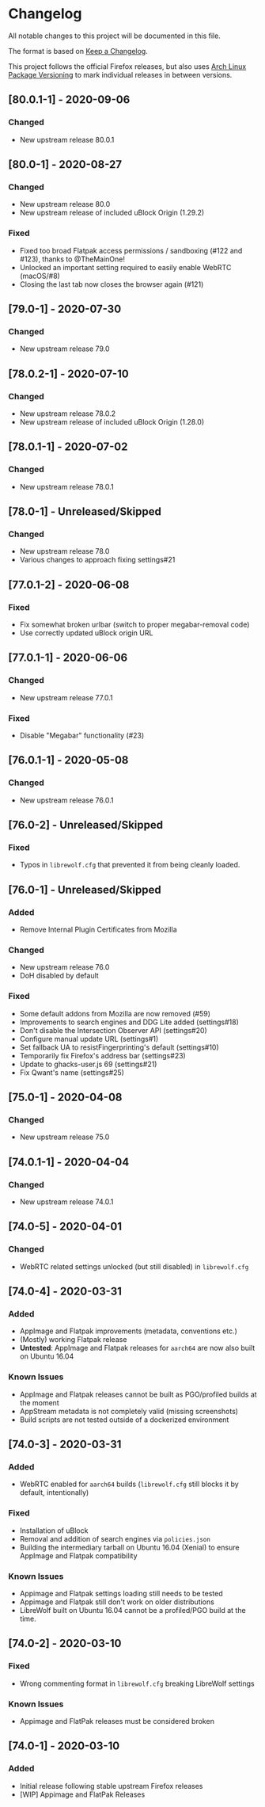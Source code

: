 # Changelog

All notable changes to this project will be documented in this file.

The format is based on [Keep a Changelog](https://keepachangelog.com/en/1.0.0/).

This project follows the official Firefox releases, but also uses
[Arch Linux Package Versioning](https://wiki.archlinux.org/index.php/Arch_package_guidelines#Package_versioning) to mark individual releases in between versions.

## [80.0.1-1] - 2020-09-06

### Changed

- New upstream release 80.0.1

## [80.0-1] - 2020-08-27

### Changed

- New upstream release 80.0
- New upstream release of included uBlock Origin (1.29.2)

### Fixed

- Fixed too broad Flatpak access permissions / sandboxing (#122 and #123), thanks to @TheMainOne!
- Unlocked an important setting required to easily enable WebRTC (macOS/#8)
- Closing the last tab now closes the browser again (#121)

## [79.0-1] - 2020-07-30

### Changed

- New upstream release 79.0

## [78.0.2-1] - 2020-07-10

### Changed

- New upstream release 78.0.2
- New upstream release of included uBlock Origin (1.28.0)

## [78.0.1-1] - 2020-07-02

### Changed

- New upstream release 78.0.1

## [78.0-1] - Unreleased/Skipped

### Changed

- New upstream release 78.0
- Various changes to approach fixing settings#21

## [77.0.1-2] - 2020-06-08

### Fixed

- Fix somewhat broken urlbar (switch to proper megabar-removal code)
- Use correctly updated uBlock origin URL

## [77.0.1-1] - 2020-06-06

### Changed

- New upstream release 77.0.1

### Fixed

- Disable "Megabar" functionality (#23)

## [76.0.1-1] - 2020-05-08

### Changed

- New upstream release 76.0.1

## [76.0-2] - Unreleased/Skipped

### Fixed

- Typos in `librewolf.cfg` that prevented it from being cleanly loaded.

## [76.0-1] - Unreleased/Skipped

### Added

- Remove Internal Plugin Certificates from Mozilla

### Changed

- New upstream release 76.0
- DoH disabled by default

### Fixed

- Some default addons from Mozilla are now removed (#59)
- Improvements to search engines and DDG Lite added (settings#18)
- Don't disable the Intersection Observer API (settings#20)
- Configure manual update URL (settings#1)
- Set fallback UA to resistFingerprinting's default (settings#10)
- Temporarily fix Firefox's address bar (settings#23)
- Update to ghacks-user.js 69 (settings#21)
- Fix Qwant's name (settings#25)

## [75.0-1] - 2020-04-08

### Changed

- New upstream release 75.0

## [74.0.1-1] - 2020-04-04

### Changed

- New upstream release 74.0.1

## [74.0-5] - 2020-04-01

### Changed

- WebRTC related settings unlocked (but still disabled) in `librewolf.cfg`

## [74.0-4] - 2020-03-31

### Added

- AppImage and Flatpak improvements (metadata, conventions etc.)
- (Mostly) working Flatpak release
- **Untested**: AppImage and Flatpak releases for `aarch64` are now also built on Ubuntu 16.04

### Known Issues

- AppImage and Flatpak releases cannot be built as PGO/profiled builds at the moment
- AppStream metadata is not completely valid (missing screenshots)
- Build scripts are not tested outside of a dockerized environment

## [74.0-3] - 2020-03-31

### Added

- WebRTC enabled for `aarch64` builds (`librewolf.cfg` still blocks it by default, intentionally)

### Fixed

- Installation of uBlock
- Removal and addition of search engines via `policies.json`
- Building the intermediary tarball on Ubuntu 16.04 (Xenial) to ensure AppImage and Flatpak compatibility

### Known Issues

- Appimage and Flatpak settings loading still needs to be tested
- Appimage and Flatpak still don't work on older distributions
- LibreWolf built on Ubuntu 16.04 cannot be a profiled/PGO build at the time.

## [74.0-2] - 2020-03-10

### Fixed

- Wrong commenting format in `librewolf.cfg` breaking LibreWolf settings

### Known Issues

- Appimage and FlatPak releases must be considered broken

## [74.0-1] - 2020-03-10

### Added

- Initial release following stable upstream Firefox releases
- [WIP] Appimage and FlatPak Releases
